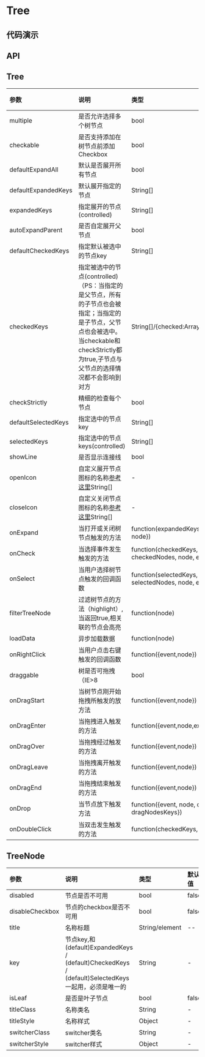 # Tree

## 代码演示

## API

## Tree
|参数|说明|类型|默认值|
|:---|:-----|:----|:------|
|multiple|是否允许选择多个树节点|bool|false
|checkable|是否支持添加在树节点前添加Checkbox|bool|false
|defaultExpandAll|默认是否展开所有节点|bool|false
|defaultExpandedKeys|默认展开指定的节点|String[]|[]
|expandedKeys|指定展开的节点(controlled)|String[]|[]
|autoExpandParent|是否自定展开父节点|bool|true
|defaultCheckedKeys|指定默认被选中的节点key|String[]|[]
|checkedKeys|指定被选中的节点(controlled)（PS：当指定的是父节点，所有的子节点也会被指定；当指定的是子节点，父节点也会被选中。当checkable和checkStrictly都为true,子节点与父节点的选择情况都不会影响到对方|String[]/{checked:Array,halfChecked:Array}|[]
|checkStrictly|精细的检查每个节点|bool|false
|defaultSelectedKeys|指定选中的节点key|String[]|[]
|selectedKeys|指定选中的节点keys(controlled)|String[]|-
|showLine|是否显示连接线|bool|false
|openIcon|自定义展开节点图标的名称[参考这里](http://bee.tinper.org/bee-icon)String[]|-
|closeIcon|自定义关闭节点图标的名称[参考这里](http://bee.tinper.org/bee-icon)String[]|-
|onExpand|当打开或关闭树节点触发的方法|function(expandedKeys, {expanded: bool, node})|-
|onCheck|当选择事件发生触发的方法|function(checkedKeys, e:{checked: bool, checkedNodes, node, event})|-
|onSelect|当用户选择树节点触发的回调函数|function(selectedKeys, e:{selected: bool, selectedNodes, node, event})|-
|filterTreeNode|过滤树节点的方法（highlight）,当返回true,相关联的节点会高亮|function(node)|-
|loadData|异步加载数据|function(node)|-
|onRightClick|当用户点击右键触发的回调函数|function({event,node})|-
|draggable|树是否可拖拽（IE>8| bool|false
|onDragStart|当树节点刚开始拖拽所触发的放方法|function({event,node})|-
|onDragEnter|当拖拽进入触发的方法|function({event,node,expandedKeys})|-
|onDragOver|当拖拽经过触发的方法|function({event,node})|-
|onDragLeave|当拖拽离开触发的方法|function({event,node})|-
|onDragEnd|当拖拽结束触发的方法|function({event,node})|-
|onDrop|当节点放下触发方法|function({event, node, dragNode, dragNodesKeys})|-
|onDoubleClick|当双击发生触发的方法|function(checkedKeys, e:{node, event})|-

## TreeNode
|参数|说明|类型|默认值|
|:---|:-----|:----|:------|
|disabled|节点是否不可用|bool|false
|disableCheckbox|节点的checkbox是否不可用|bool|false
|title|名称标题|String/element  |--
|key|节点key,和(default)ExpandedKeys / (default)CheckedKeys / (default)SelectedKeys一起用，必须是唯一的|String|-
|isLeaf|是否是叶子节点|bool|false
|titleClass|名称类名|String|-
|titleStyle|名称样式|Object|-
|switcherClass|switcher类名|String|-
|switcherStyle|switcher样式|Object|-